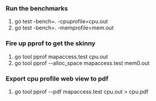 ### Run the benchmarks

1. go test -bench=. -cpuprofile=cpu.out
2. go test -bench=. -memprofile=mem.out

### Fire up pprof to get the skinny

1. go tool pprof mapaccess.test cpu.out
2. go tool pprof --alloc_space mapaccess.test mem0.out

### Export cpu profile web view to pdf

1. go tool pprof --pdf mapaccess.test cpu.out > cpu.pdf
